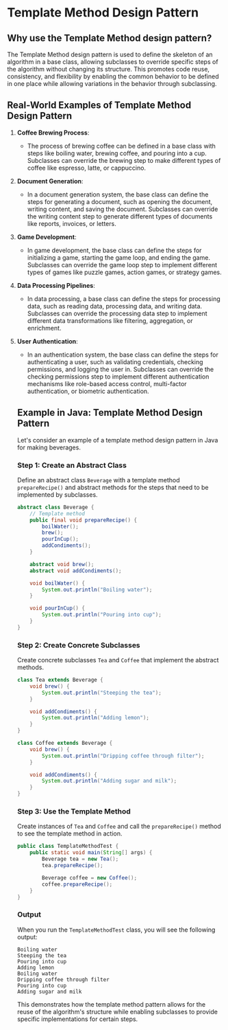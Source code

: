 # Template Method Design Pattern

## Why use the Template Method design pattern?

The Template Method design pattern is used to define the skeleton of an algorithm in a base class, allowing subclasses to override specific steps of the algorithm without changing its structure. This promotes code reuse, consistency, and flexibility by enabling the common behavior to be defined in one place while allowing variations in the behavior through subclassing.

## Real-World Examples of Template Method Design Pattern

1. **Coffee Brewing Process**:
    - The process of brewing coffee can be defined in a base class with steps like boiling water, brewing coffee, and pouring into a cup. Subclasses can override the brewing step to make different types of coffee like espresso, latte, or cappuccino.

2. **Document Generation**:
    - In a document generation system, the base class can define the steps for generating a document, such as opening the document, writing content, and saving the document. Subclasses can override the writing content step to generate different types of documents like reports, invoices, or letters.

3. **Game Development**:
    - In game development, the base class can define the steps for initializing a game, starting the game loop, and ending the game. Subclasses can override the game loop step to implement different types of games like puzzle games, action games, or strategy games.

4. **Data Processing Pipelines**:
    - In data processing, a base class can define the steps for processing data, such as reading data, processing data, and writing data. Subclasses can override the processing data step to implement different data transformations like filtering, aggregation, or enrichment.

5. **User Authentication**:
    - In an authentication system, the base class can define the steps for authenticating a user, such as validating credentials, checking permissions, and logging the user in. Subclasses can override the checking permissions step to implement different authentication mechanisms like role-based access control, multi-factor authentication, or biometric authentication.



    ## Example in Java: Template Method Design Pattern

    Let's consider an example of a template method design pattern in Java for making beverages.

    ### Step 1: Create an Abstract Class

    Define an abstract class `Beverage` with a template method `prepareRecipe()` and abstract methods for the steps that need to be implemented by subclasses.

    ```java
    abstract class Beverage {
        // Template method
        public final void prepareRecipe() {
            boilWater();
            brew();
            pourInCup();
            addCondiments();
        }

        abstract void brew();
        abstract void addCondiments();

        void boilWater() {
            System.out.println("Boiling water");
        }

        void pourInCup() {
            System.out.println("Pouring into cup");
        }
    }
    ```

    ### Step 2: Create Concrete Subclasses

    Create concrete subclasses `Tea` and `Coffee` that implement the abstract methods.

    ```java
    class Tea extends Beverage {
        void brew() {
            System.out.println("Steeping the tea");
        }

        void addCondiments() {
            System.out.println("Adding lemon");
        }
    }

    class Coffee extends Beverage {
        void brew() {
            System.out.println("Dripping coffee through filter");
        }

        void addCondiments() {
            System.out.println("Adding sugar and milk");
        }
    }
    ```

    ### Step 3: Use the Template Method

    Create instances of `Tea` and `Coffee` and call the `prepareRecipe()` method to see the template method in action.

    ```java
    public class TemplateMethodTest {
        public static void main(String[] args) {
            Beverage tea = new Tea();
            tea.prepareRecipe();

            Beverage coffee = new Coffee();
            coffee.prepareRecipe();
        }
    }
    ```

    ### Output

    When you run the `TemplateMethodTest` class, you will see the following output:

    ```
    Boiling water
    Steeping the tea
    Pouring into cup
    Adding lemon
    Boiling water
    Dripping coffee through filter
    Pouring into cup
    Adding sugar and milk
    ```

    This demonstrates how the template method pattern allows for the reuse of the algorithm's structure while enabling subclasses to provide specific implementations for certain steps.

    